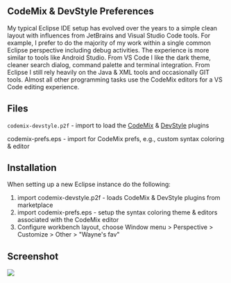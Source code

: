 ## CodeMix & DevStyle Preferences
My typical Eclipse IDE setup has evolved over the years to a simple clean layout with influences from JetBrains and Visual Studio Code tools. For example, I prefer to do the majority of my work within a single common Eclipse perspective including debug activities. The experience is more similar to tools like Android Studio. From VS Code I like the dark theme, cleaner search dialog, command palette and terminal integration. From Eclipse I still rely heavily on the Java & XML tools and occasionally GIT tools. Almost all other programming tasks use the CodeMix editors for a VS Code editing experience.

## Files

`codemix-devstyle.p2f` - import to load the [CodeMix](https://marketplace.eclipse.org/content/codemix) & [DevStyle](https://marketplace.eclipse.org/content/darkest-dark-theme-devstyle) plugins

codemix-prefs.eps - import for CodeMix prefs, e.g., custom syntax coloring & editor 

## Installation
When setting up a new Eclipse instance do the following:
1. import codemix-devstyle.p2f - loads CodeMix & DevStyle plugins from marketplace
2. import codemix-prefs.eps - setup the syntax coloring theme & editors associated with the CodeMix editor
3. Configure workbench layout, choose 
   Window menu > Perspective > Customize > Other > "Wayne's fav"


## Screenshot
![](https://content.screencast.com/users/wparrott/folders/Snagit/media/a577ff03-ef9f-4f37-bf66-7a489eb2cc05/2018-04-23_13-13-03.png) 
